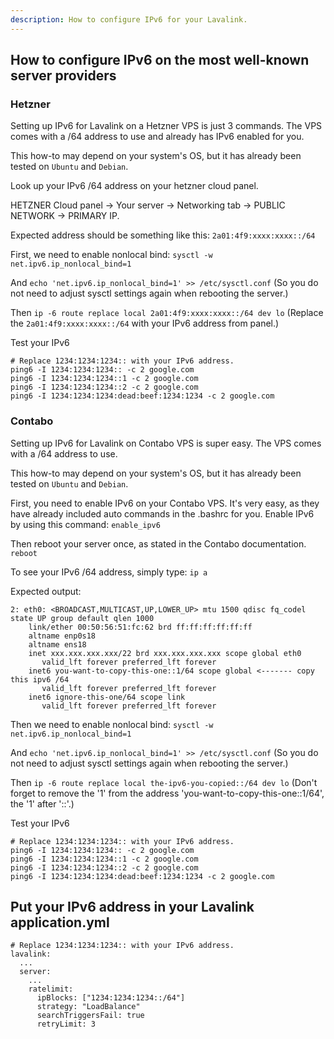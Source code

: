 ```yaml
---
description: How to configure IPv6 for your Lavalink.
---
```


## How to configure IPv6 on the most well-known server providers

### Hetzner

Setting up IPv6 for Lavalink on a Hetzner VPS is just 3 commands. The VPS comes with a /64 address to use and already has IPv6 enabled for you.

This how-to may depend on your system's OS, but it has already been tested on `Ubuntu` and `Debian`.

Look up your IPv6 /64 address on your hetzner cloud panel.

HETZNER Cloud panel -> Your server -> Networking tab -> PUBLIC NETWORK -> PRIMARY IP.

Expected address should be something like this:
`2a01:4f9:xxxx:xxxx::/64`

First, we need to enable nonlocal bind: `sysctl -w net.ipv6.ip_nonlocal_bind=1`

And `echo 'net.ipv6.ip_nonlocal_bind=1' >> /etc/sysctl.conf` (So you do not need to adjust sysctl settings again when rebooting the server.)

Then `ip -6 route replace local 2a01:4f9:xxxx:xxxx::/64 dev lo` (Replace the `2a01:4f9:xxxx:xxxx::/64` with your IPv6 address from panel.)

Test your IPv6
```
# Replace 1234:1234:1234:: with your IPv6 address.
ping6 -I 1234:1234:1234:: -c 2 google.com
ping6 -I 1234:1234:1234::1 -c 2 google.com
ping6 -I 1234:1234:1234::2 -c 2 google.com
ping6 -I 1234:1234:1234:dead:beef:1234:1234 -c 2 google.com
```

### Contabo

Setting up IPv6 for Lavalink on Contabo VPS is super easy. The VPS comes with a /64 address to use.

This how-to may depend on your system's OS, but it has already been tested on `Ubuntu` and `Debian`.

First, you need to enable IPv6 on your Contabo VPS. It's very easy, as they have already included auto commands in the .bashrc for you.
Enable IPv6 by using this command: `enable_ipv6`

Then reboot your server once, as stated in the Contabo documentation. `reboot`

To see your IPv6 /64 address, simply type: `ip a`

Expected output:
```
2: eth0: <BROADCAST,MULTICAST,UP,LOWER_UP> mtu 1500 qdisc fq_codel state UP group default qlen 1000
    link/ether 00:50:56:51:fc:62 brd ff:ff:ff:ff:ff:ff
    altname enp0s18
    altname ens18
    inet xxx.xxx.xxx.xxx/22 brd xxx.xxx.xxx.xxx scope global eth0
       valid_lft forever preferred_lft forever
    inet6 you-want-to-copy-this-one::1/64 scope global <------- copy this ipv6 /64
       valid_lft forever preferred_lft forever
    inet6 ignore-this-one/64 scope link
       valid_lft forever preferred_lft forever
```

Then we need to enable nonlocal bind: `sysctl -w net.ipv6.ip_nonlocal_bind=1`

And `echo 'net.ipv6.ip_nonlocal_bind=1' >> /etc/sysctl.conf` (So you do not need to adjust sysctl settings again when rebooting the server.)

Then `ip -6 route replace local the-ipv6-you-copied::/64 dev lo` (Don't forget to remove the '1' from the address 'you-want-to-copy-this-one::1/64', the '1' after '::'.)

Test your IPv6
```
# Replace 1234:1234:1234:: with your IPv6 address.
ping6 -I 1234:1234:1234:: -c 2 google.com
ping6 -I 1234:1234:1234::1 -c 2 google.com
ping6 -I 1234:1234:1234::2 -c 2 google.com
ping6 -I 1234:1234:1234:dead:beef:1234:1234 -c 2 google.com
```

## Put your IPv6 address in your Lavalink application.yml

```
# Replace 1234:1234:1234:: with your IPv6 address.
lavalink:
  ...
  server:
    ...
    ratelimit:
      ipBlocks: ["1234:1234:1234::/64"]
      strategy: "LoadBalance"
      searchTriggersFail: true
      retryLimit: 3
```